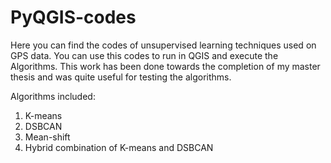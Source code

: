 # PyQGIS-codes
Here you can find the codes of unsupervised learning techniques used on GPS data. You can use this codes to run in QGIS and execute the Algorithms. This work has been done towards the completion of my master thesis and was quite useful for testing the algorithms.

Algorithms included:
1. K-means
2. DSBCAN
3. Mean-shift
4. Hybrid combination of K-means and DSBCAN
